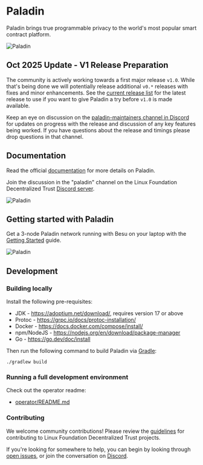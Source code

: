 # Paladin

Paladin brings true programmable privacy to the world's most popular smart contract platform.

![Paladin](https://github.com/LFDT-Paladin/paladin/blob/main/doc-site/docs/images/paladin_overview.svg)

## Oct 2025 Update - V1 Release Preparation

The community is actively working towards a first major release `v1.0`. While that's being done we will potentially release additional `v0.*` releases with fixes and minor enhancements. See the [current release list](https://github.com/LFDT-Paladin/paladin/releases) for the latest release to use if you want to give Paladin a try before `v1.0` is made available.

Keep an eye on discussion on the [paladin-maintainers channel in Discord](https://discord.com/channels/905194001349627914/1332404027052392488) for updates on progress with the release and discussion of any key features being worked. If you have questions about the release and timings please drop questions in that channel.

## Documentation

Read the official [documentation](https://LFDT-Paladin.github.io/paladin/head)
for more details on Paladin.

Join the discussion in the "paladin" channel on the
Linux Foundation Decentralized Trust [Discord server](https://discord.com/channels/905194001349627914/1303371167020879903).

![Paladin](https://github.com/LFDT-Paladin/paladin/blob/main/doc-site/docs/images/paladin_runtime.svg)

## Getting started with Paladin

Get a 3-node Paladin network running with Besu on your laptop with the
[Getting Started](https://LFDT-Paladin.github.io/paladin/head/getting-started/installation)
guide.

![Paladin](https://github.com/LFDT-Paladin/paladin/blob/main/doc-site/docs/images/paladin_deployment.svg)

## Development

### Building locally

Install the following pre-requisites:

- JDK - <https://adoptium.net/download/>, requires version 17 or above
- Protoc - <https://grpc.io/docs/protoc-installation/>
- Docker - <https://docs.docker.com/compose/install/>
- npm/NodeJS - <https://nodejs.org/en/download/package-manager>
- Go - https://go.dev/doc/install

Then run the following command to build Paladin via [Gradle](https://gradle.org/):

```shell
./gradlew build
```

### Running a full development environment

Check out the operator readme:

- [operator/README.md](operator/README.md)

### Contributing

We welcome community contributions! Please review the [guidelines](https://www.lfdecentralizedtrust.org/how-to-contribute)
for contributing to Linux Foundation Decentralized Trust projects.

If you're looking for somewhere to help, you can begin by looking through
[open issues](https://github.com/LFDT-Paladin/paladin/issues), or join
the conversation on [Discord](https://discord.com/channels/905194001349627914/1303371167020879903).
